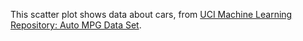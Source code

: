 This scatter plot shows data about cars,
from [UCI Machine Learning Repository: Auto MPG Data Set](http://mlr.cs.umass.edu/ml/datasets/Auto+MPG).